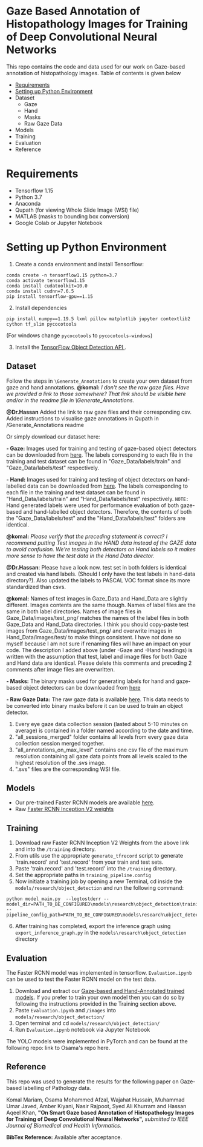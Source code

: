 # Gaze Based Annotation of Histopathology Images for Training of Deep Convolutional Neural Networks
This repo contains the code and data used for our work on Gaze-based annotation of histopathology images. Table of contents is given below
* [Requirements](#requirements)
* [Setting up Python Environment](#setting-up-python-environment)
* Dataset
   * Gaze
   * Hand
   * Masks
   * Raw Gaze Data
* Models
* Training
* Evaluation
* Reference

# Requirements
- Tensorflow 1.15
- Python 3.7
- Anaconda
- Qupath (for viewing Whole Slide Image (WSI) file)
- MATLAB (masks to bounding box conversion)
- Google Colab or Jupyter Notebook

# Setting up Python Environment
1) Create a conda environment and install Tensorflow:
```
conda create -n tensorflow1.15 python=3.7
conda activate tensorflow1.15
conda install cudatoolkit=10.0
conda install cudnn=7.6.5
pip install tensorflow-gpu==1.15
```
2) Install dependencies
```
pip install numpy==1.19.5 lxml pillow matplotlib jupyter contextlib2 cython tf_slim pycocotools
```
(For windows change `pycocotools` to `pycocotools-windows`)


3) Install the [TensorFlow Object Detection API ](https://github.com/tensorflow/models/blob/master/research/object_detection/g3doc/tf1.md).
## Dataset
Follow the steps in `\Generate_Annotations` to create your own dataset from gaze and hand annotations. **@komal:** *I don't see the raw gaze files. Have we provided a link to those somewhere? That link should be visible here and/or in the readme file in \Generate_Annotations.*

**@Dr.Hassan** Added the link to raw gaze files and their corresponding csv. Added instructions to visualise gaze annotations in Qupath in /Generate_Annotations readme

Or simply download our dataset here:

**- Gaze:** Images used for training and testing of gaze-based object detectors can be downloaded from [here](https://1drv.ms/u/s!As_geBXhgCy1qjOElYHo5oWX_OQ0?e=L38qQ6). The labels corresponding to each file in the training and test dataset can be found in "Gaze_Data/labels/train" and "Gaze_Data/labels/test" respectively. 

**- Hand:** Images used for training and testing of object detectors on hand-labelled data can be downloaded from [here](https://1drv.ms/u/s!As_geBXhgCy1qwa3-NdukNHbLRsb?e=NT3Abi). The labels corresponding to each file in the training and test dataset can be found in "Hand_Data/labels/train" and "Hand_Data/labels/test" respectively. `NOTE:` Hand generated labels were used for performance evaluation of both gaze-based and hand-labelled object detectors. Therefore, the contents of both the "Gaze_Data/labels/test" and the "Hand_Data/labels/test" folders are identical. 

**@komal:** *Please verify that the preceding statement is correct? I recommend putting Test images in the HAND data instead of the GAZE data to avoid confusion. We're testing both detectors on Hand labels so it makes more sense to have the test data in the Hand Data director.*

**@Dr.Hassan**: Please have a look now. test set in both folders is identical and created via hand labels. (Should I only have the test labels in hand-data directory?). Also updated the labels to PASCAL VOC format since its more standardized than csvs. 

**@komal:** Names of test images in Gaze_Data and Hand_Data are slightly different. Images contents are the same though. Names of label files are the same in both label directories. Names of image files in Gaze_Data/images/test_png/ matches the names of the label files in both Gaze_Data and Hand_Data directories. I think you should copy-paste test images from Gaze_Data/images/test_png/ and overwrite images in Hand_Data/images/test/ to make things consistent. I have not done so myself because I am not sure if renaming files will have an impact on your code. The description I added above (under -Gaze and -Hand headings) is written with the assumption that test, label and image files for both Gaze and Hand data are identical. Please delete this comments and preceding 2 comments after image files are overwritten.

**- Masks:** The binary masks used for generating labels for hand and gaze-based object detectors can be downloaded from [here](https://1drv.ms/u/s!As_geBXhgCy1rBzg_A3ssuabn6TF?e=MD21iT)

**- Raw Gaze Data:** 
The raw gaze data is available [here](https://1drv.ms/u/s!As_geBXhgCy1rkleyurgCn5g3RdX?e=f2OkBb). This data needs to be converted into binary masks before it can be used to train an object detector.
   1) Every eye gaze data collection session (lasted about 5-10 minutes on average) is contained in a folder named according to the date and time. 
   2) "all_sessions_merged" folder contains all levels from every gaze data collection session merged together.
   3) "all_annotations_on_max_level" contains one csv file of the maximum resolution containing all gaze data points from all levels scaled to the highest resolution of the .svs image.
   4) ".svs" files are the corresponding WSI file.



## Models
- Our pre-trained Faster RCNN models are available [here](https://1drv.ms/u/s!As_geBXhgCy1rSjYGEV7aMdLiYnr?e=qLZOUz).
- Raw [Faster RCNN Inception V2 weights](http://download.tensorflow.org/models/object_detection/faster_rcnn_inception_v2_coco_2018_01_28.tar.gz) 

## Training
1. Download raw Faster RCNN Inception V2 Weights from the above link and into the `/training` directory.
2. From utils use the appropriate `generate_tfrecord` script to generate 'train.record' and 'test.record' from your train and test sets.
3. Paste 'train.record' and 'test.record' into the `/training` directory.
4. Set the appropriate paths in `training_pipeline.config`
5. Now initiate a training job by opening a new Terminal, cd inside the `models/research/object_detection` and run the following command:
```
python model_main.py  --logtostderr --model_dir=PATH_TO_BE_CONFIGURED\models\research\object_detection\training\faster_rcnn_inception_v2_coco_2018_01_28 --pipeline_config_path=PATH_TO_BE_CONFIGURED\models\research\object_detection\training\training_pipeline.config           
```
6. After training has completed, export the inference graph using `export_inference_graph.py` in the `models\research\object_detection` directory

## Evaluation
The Faster RCNN model was implemented in tensorflow. `Evaluation.ipynb` can be used to test the Faster RCNN model on the test data.
1. Download and extract our [Gaze-based and Hand-Annotated trained models](https://1drv.ms/u/s!As_geBXhgCy1rSjYGEV7aMdLiYnr?e=qLZOUz). If you prefer to train your own model then you can do so by following the instructions provided in the Training section above.
3. Paste `Evaluation.ipynb` and `/images` into `models/research/object_detection/`
4. Open terminal and cd `models/research/object_detection/` 
5. Run `Evaluation.ipynb` notebook via Jupyter Notebook

The YOLO models were implemented in PyTorch and can be found at the following repo: link to Osama's repo here.
## Reference
This repo was used to generate the results for the following paper on Gaze-based labelling of Pathology data. 
   
   Komal Mariam, Osama Mohammed Afzal, Wajahat Hussain, Muhammad Umar Javed, Amber Kiyani, Nasir Rajpoot, Syed Ali Khurram and Hassan Aqeel Khan, **"On Smart Gaze based Annotation of Histopathology Images for Training of Deep Convolutional Neural Networks",** *submitted to IEEE Journal of Biomedical and Health Informatics.*


**BibTex Reference:** Available after acceptance.
